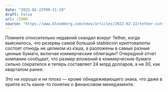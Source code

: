 ```yaml
---
date: "2022-02-23T09:31:19"
draft: False
url: /2900
source: "https://www.bloomberg.com/news/articles/2022-02-22/tether-cuts-use-of-commercial-paper-certificates-of-deposit?srnd=technology-vp"
---
```


Помните относительно недавний скандал вокруг Tether, когда выяснилось, что резервы самой большой stablecoin криптовалюты состоят отнюдь не целиком из кэша, а разложены в самые разные ценные бумаги, включая коммерческие облигации? Очередной отчет компании сообщает, что размер вложений в коммерческие бумаги сильно сократился и теперь составляет 24 млрд долларов, а не 30, как кварталом ранее.

Это ни хорошо и ни плохо — кроме обнадеживающего знака, что даже в крипте есть какое-то понятие о финансовом менеджменте.
